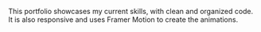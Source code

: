 This portfolio showcases my current skills, with clean and organized code. It is also responsive and uses Framer Motion to create the animations.

